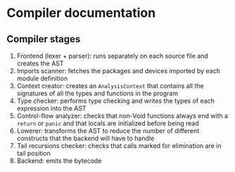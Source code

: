 # Compiler documentation

## Compiler stages

1. Frontend (lexer + parser): runs separately on each source file and creates the AST
2. Imports scanner: fetches the packages and devices imported by each module definition
3. Context creator: creates an `AnalysisContext` that contains all the signatures of all the types and functions in the program
4. Type checker: performs type checking and writes the types of each expression into the AST
5. Control-flow analyzer: checks that non-Void functions always end with a `return` or `panic` and that locals are initialized before being read
6. Lowerer: transforms the AST to reduce the number of different constructs that the backend will have to handle
7. Tail recursions checker: checks that calls marked for elimination are in tail position
8. Backend: emits the bytecode
